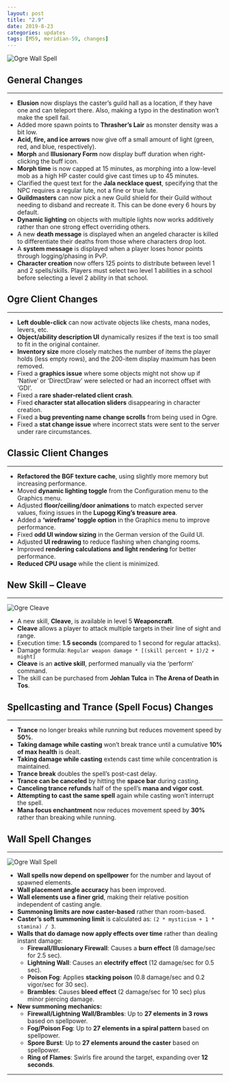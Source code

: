 ```yaml
---
layout: post
title: "2.9"
date: 2019-8-23
categories: updates
tags: [M59, meridian-59, changes]
---
```

![Ogre Wall Spell](https://meridiannext.com/wp-content/uploads/2019/08/ogre_wallspell-1.png)

## General Changes

---

- **Elusion** now displays the caster’s guild hall as a location, if they have one and can teleport there. Also, making a typo in the destination won’t make the spell fail.
- Added more spawn points to **Thrasher’s Lair** as monster density was a bit low.
- **Acid, fire, and ice arrows** now give off a small amount of light (green, red, and blue, respectively).
- **Morph** and **Illusionary Form** now display buff duration when right-clicking the buff icon.
- **Morph time** is now capped at 15 minutes, as morphing into a low-level mob as a high HP caster could give cast times up to 45 minutes.
- Clarified the quest text for the **Jala necklace quest**, specifying that the NPC requires a regular lute, not a fine or true lute.
- **Guildmasters** can now pick a new Guild shield for their Guild without needing to disband and recreate it. This can be done every 6 hours by default.
- **Dynamic lighting** on objects with multiple lights now works additively rather than one strong effect overriding others.
- A new **death message** is displayed when an angeled character is killed to differentiate their deaths from those where characters drop loot.
- A **system message** is displayed when a player loses honor points through logging/phasing in PvP.
- **Character creation** now offers 125 points to distribute between level 1 and 2 spells/skills. Players must select two level 1 abilities in a school before selecting a level 2 ability in that school.

## Ogre Client Changes

---

- **Left double-click** can now activate objects like chests, mana nodes, levers, etc.
- **Object/ability description UI** dynamically resizes if the text is too small to fit in the original container.
- **Inventory size** more closely matches the number of items the player holds (less empty rows), and the 200-item display maximum has been removed.
- Fixed a **graphics issue** where some objects might not show up if ‘Native’ or ‘DirectDraw’ were selected or had an incorrect offset with ‘GDI’.
- Fixed a **rare shader-related client crash**.
- Fixed **character stat allocation sliders** disappearing in character creation.
- Fixed a **bug preventing name change scrolls** from being used in Ogre.
- Fixed a **stat change issue** where incorrect stats were sent to the server under rare circumstances.

## Classic Client Changes

---

- **Refactored the BGF texture cache**, using slightly more memory but increasing performance.
- Moved **dynamic lighting toggle** from the Configuration menu to the Graphics menu.
- Adjusted **floor/ceiling/door animations** to match expected server values, fixing issues in the **Lupogg King’s treasure area**.
- Added a **‘wireframe’ toggle option** in the Graphics menu to improve performance.
- Fixed **odd UI window sizing** in the German version of the Guild UI.
- Adjusted **UI redrawing** to reduce flashing when changing rooms.
- Improved **rendering calculations and light rendering** for better performance.
- **Reduced CPU usage** while the client is minimized.

## New Skill – Cleave

---

![Ogre Cleave](https://meridiannext.com/wp-content/uploads/2019/08/ogre_cleave.png)

- A new skill, **Cleave**, is available in level 5 **Weaponcraft**.
- **Cleave** allows a player to attack multiple targets in their line of sight and range.
- Execution time: **1.5 seconds** (compared to 1 second for regular attacks).
- Damage formula: `Regular weapon damage * [(skill percent + 1)/2 + might]`
- **Cleave** is an **active skill**, performed manually via the ‘perform’ command.
- The skill can be purchased from **Johlan Tulca** in **The Arena of Death in Tos**.

## Spellcasting and Trance (Spell Focus) Changes

---

- **Trance** no longer breaks while running but reduces movement speed by **50%**.
- **Taking damage while casting** won’t break trance until a cumulative **10% of max health** is dealt.
- **Taking damage while casting** extends cast time while concentration is maintained.
- **Trance break** doubles the spell’s post-cast delay.
- **Trance can be canceled** by hitting the **space bar** during casting.
- **Canceling trance refunds** half of the spell’s **mana and vigor cost**.
- **Attempting to cast the same spell** again while casting won’t interrupt the spell.
- **Mana focus enchantment** now reduces movement speed by **30%** rather than breaking while running.

## Wall Spell Changes

---

![Ogre Wall Spell](https://meridiannext.com/wp-content/uploads/2019/08/ogre_wallspell-1.png)

- **Wall spells now depend on spellpower** for the number and layout of spawned elements.
- **Wall placement angle accuracy** has been improved.
- **Wall elements use a finer grid**, making their relative position independent of casting angle.
- **Summoning limits are now caster-based** rather than room-based.
- **Caster’s soft summoning limit** is calculated as: `(2 * mysticism + 1 * stamina) / 3`.
- **Walls that do damage now apply effects over time** rather than dealing instant damage:
  - **Firewall/Illusionary Firewall**: Causes a **burn effect** (8 damage/sec for 2.5 sec).
  - **Lightning Wall**: Causes an **electrify effect** (12 damage/sec for 0.5 sec).
  - **Poison Fog**: Applies **stacking poison** (0.8 damage/sec and 0.2 vigor/sec for 30 sec).
  - **Brambles**: Causes **bleed effect** (2 damage/sec for 10 sec) plus minor piercing damage.
- **New summoning mechanics:**
  - **Firewall/Lightning Wall/Brambles**: Up to **27 elements in 3 rows** based on spellpower.
  - **Fog/Poison Fog**: Up to **27 elements in a spiral pattern** based on spellpower.
  - **Spore Burst**: Up to **27 elements around the caster** based on spellpower.
  - **Ring of Flames**: Swirls fire around the target, expanding over **12 seconds**.

---